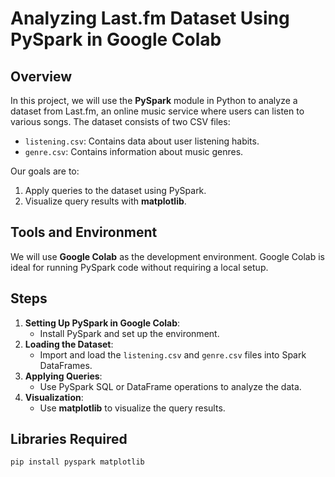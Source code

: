 # Analyzing Last.fm Dataset Using PySpark in Google Colab

## Overview
In this project, we will use the **PySpark** module in Python to analyze a dataset from Last.fm, an online music service where users can listen to various songs. The dataset consists of two CSV files:

- `listening.csv`: Contains data about user listening habits.
- `genre.csv`: Contains information about music genres.

Our goals are to:
1. Apply queries to the dataset using PySpark.
2. Visualize query results with **matplotlib**.

## Tools and Environment
We will use **Google Colab** as the development environment. Google Colab is ideal for running PySpark code without requiring a local setup. 

## Steps
1. **Setting Up PySpark in Google Colab**: 
   - Install PySpark and set up the environment.
2. **Loading the Dataset**:
   - Import and load the `listening.csv` and `genre.csv` files into Spark DataFrames.
3. **Applying Queries**:
   - Use PySpark SQL or DataFrame operations to analyze the data.
4. **Visualization**:
   - Use **matplotlib** to visualize the query results.

## Libraries Required
```bash
pip install pyspark matplotlib
